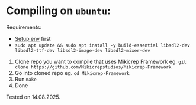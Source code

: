 # Compiling on `ubuntu`:

Requirements:
- [Setup env](https://github.com/Mikicrepstudios/Mikicrep-Framework?tab=readme-ov-file#setuping-env) first
- ```sudo apt update && sudo apt install -y build-essential libsdl2-dev libsdl2-ttf-dev libsdl2-image-dev libsdl2-mixer-dev```

1. Clone repo you want to compile that uses Mikicrep Framework eg. `git clone https://github.com/Mikicrepstudios/Mikicrep-Framework`
2. Go into cloned repo eg. `cd Mikicrep-Framework`
3. Run `make`
4. Done

Tested on 14.08.2025.